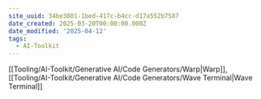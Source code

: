 ```yaml
---
site_uuid: 34be3801-1bed-417c-b4cc-d17a552b7587
date_created: 2025-03-20T00:00:00.000Z
date_modified: '2025-04-12'
tags:
  - AI-Toolkit
---
```




























































[[Tooling/AI-Toolkit/Generative AI/Code Generators/Warp|Warp]], [[Tooling/AI-Toolkit/Generative AI/Code Generators/Wave Terminal|Wave Terminal]]

